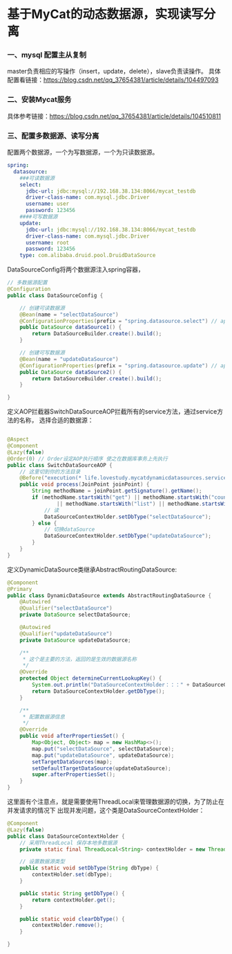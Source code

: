 # 基于MyCat的动态数据源，实现读写分离

### 一、mysql 配置主从复制

master负责相应的写操作（insert，update，delete），slave负责读操作。
具体配置看链接：https://blog.csdn.net/qq_37654381/article/details/104497093

### 二、安装Mycat服务
具体参考链接：https://blog.csdn.net/qq_37654381/article/details/104510811


### 三、配置多数据源、读写分离
配置两个数据源，一个为写数据源，一个为只读数据源。
```yaml
spring:
  datasource:
    ###可读数据源
    select:
      jdbc-url: jdbc:mysql://192.168.38.134:8066/mycat_testdb
      driver-class-name: com.mysql.jdbc.Driver
      username: user
      password: 123456
    ####可写数据源
    update:
      jdbc-url: jdbc:mysql://192.168.38.134:8066/mycat_testdb
      driver-class-name: com.mysql.jdbc.Driver
      username: root
      password: 123456
    type: com.alibaba.druid.pool.DruidDataSource

```
DataSourceConfig将两个数据源注入spring容器，
```java
// 多数据源配置
@Configuration
public class DataSourceConfig {

	// 创建可读数据源
	@Bean(name = "selectDataSource")
	@ConfigurationProperties(prefix = "spring.datasource.select") // application.properteis中对应属性的前缀
	public DataSource dataSource1() {
		return DataSourceBuilder.create().build();
	}

	// 创建可写数据源
	@Bean(name = "updateDataSource")
	@ConfigurationProperties(prefix = "spring.datasource.update") // application.properteis中对应属性的前缀
	public DataSource dataSource2() {
		return DataSourceBuilder.create().build();
	}

}
```
定义AOP拦截器SwitchDataSourceAOP拦截所有的service方法，通过service方法的名称，
选择合适的数据源：
```java

@Aspect
@Component
@Lazy(false)
@Order(0) // Order设定AOP执行顺序 使之在数据库事务上先执行
public class SwitchDataSourceAOP {
	// 这里切到你的方法目录
	@Before("execution(* life.lovestudy.mycatdynamicdatasources.service.*.*(..))")
	public void process(JoinPoint joinPoint) {
		String methodName = joinPoint.getSignature().getName();
		if (methodName.startsWith("get") || methodName.startsWith("count") || methodName.startsWith("find")
				|| methodName.startsWith("list") || methodName.startsWith("select") || methodName.startsWith("check")) {
			// 读
			DataSourceContextHolder.setDbType("selectDataSource");
		} else {
			// 切换dataSource
			DataSourceContextHolder.setDbType("updateDataSource");
		}
	}
}
```
定义DynamicDataSource类继承AbstractRoutingDataSource:
```java
@Component
@Primary
public class DynamicDataSource extends AbstractRoutingDataSource {
	@Autowired
	@Qualifier("selectDataSource")
	private DataSource selectDataSource;

	@Autowired
	@Qualifier("updateDataSource")
	private DataSource updateDataSource;

	/**
	 * 这个是主要的方法，返回的是生效的数据源名称
	 */
	@Override
	protected Object determineCurrentLookupKey() {
		System.out.println("DataSourceContextHolder：：：" + DataSourceContextHolder.getDbType());
		return DataSourceContextHolder.getDbType();
	}

	/**
	 * 配置数据源信息
	 */
	@Override
	public void afterPropertiesSet() {
		Map<Object, Object> map = new HashMap<>();
		map.put("selectDataSource", selectDataSource);
		map.put("updateDataSource", updateDataSource);
		setTargetDataSources(map);
		setDefaultTargetDataSource(updateDataSource);
		super.afterPropertiesSet();
	}
}

```
这里面有个注意点，就是需要使用ThreadLocal来管理数据源的切换，为了防止在并发请求的情况下
出现并发问题，这个类是DataSourceContextHolder：
```java
@Component
@Lazy(false)
public class DataSourceContextHolder {
	// 采用ThreadLocal 保存本地多数据源
	private static final ThreadLocal<String> contextHolder = new ThreadLocal<>();

	// 设置数据源类型
	public static void setDbType(String dbType) {
		contextHolder.set(dbType);
	}

	public static String getDbType() {
		return contextHolder.get();
	}

	public static void clearDbType() {
		contextHolder.remove();
	}

}
```
